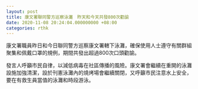 ```yaml
---
layout: post
title: 康文署聯同警方巡察泳灘　昨天和今天共發800次勸諭
date: 2020-11-08 20:24:04.000000000 +08:00
categories: rthk
---
```


康文署職員昨日和今日聯同警方巡察康文署轄下泳灘，確保使用人士遵守有關群組聚集和佩戴口罩的規例，期間共發出超過800次口頭勸諭。

發言人呼籲市民自律，以減低病毒在社區傳播的風險。康文署會繼續在重開的泳灘設施加強清潔，設於刊憲泳灘內的燒烤場會繼續關閉，又呼籲市民注意水上安全，要在有救生員當值的泳灘和時段游泳。
